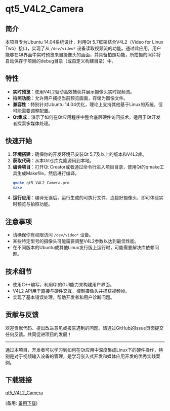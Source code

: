 # qt5_V4L2_Camera

## 简介

本项目专为Ubuntu 14.04系统设计，利用Qt 5.7框架结合V4L2（Video for Linux Two）接口，实现了从 `/dev/video*` 设备读取视频流的功能。通过此应用，用户能够在Qt界面中实时预览来自摄像头的画面，并具备拍照功能，所拍摄的照片将自动保存于项目的debug目录（或自定义构建目录）中。

## 特性

- **实时预览**：使用V4L2驱动高效捕获并展示摄像头实时视频流。
- **拍照功能**：允许用户捕捉当前预览画面，存储为图像文件。
- **兼容性**：特别针对Ubuntu 14.04优化，理论上支持其他基于Linux的系统，但可能需要调整配置。
- **Qt集成**：演示了如何在Qt应用程序中整合底层硬件访问技术，适用于Qt开发者探索多媒体处理。

## 快速开始

1. **环境搭建**：确保你的开发环境已安装Qt 5.7及以上的版本和V4L2库。
2. **获取代码**：从本Git仓库克隆源码到本地。
3. **编译项目**：打开Qt Creator或者通过命令行进入项目目录，使用Qt的qmake工具生成Makefile，然后进行编译。
   ```bash
   qmake qt5_V4L2_Camera.pro
   make
   ```
4. **运行应用**：编译无误后，运行生成的可执行文件，连接好摄像头，即可体验实时预览与拍照功能。

## 注意事项

- 请确保你有权限访问 `/dev/video*` 设备。
- 某些特定型号的摄像头可能需要调整V4L2参数以达到最佳性能。
- 在不同版本的Ubuntu或其他Linux发行版上运行时，可能需要解决库依赖问题。
  
## 技术细节

- 使用C++编写，利用Qt的GUI能力来构建用户界面。
- V4L2 API用于直接与硬件交互，控制摄像头并捕获视频帧。
- 实现了基本错误处理，帮助开发者和用户诊断问题。

## 贡献与反馈

欢迎贡献代码、提出改进意见或报告遇到的问题。请通过GitHub的Issue页面提交任何反馈。共同促进项目的发展！

---

通过本项目，开发者可以学习到如何在Qt应用中深度集成Linux下的硬件操作，特别是对于视频输入设备的管理，是学习嵌入式开发和媒体应用开发的优秀实践案例。

## 下载链接
[qt5_V4L2_Camera](https://pan.quark.cn/s/d91d2a459f33) 

(备用: [备用下载](https://pan.baidu.com/s/1DpxSnnqfOPY9J5OMggcTRg?pwd=1234))
